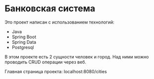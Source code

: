 # Банковская система

Это проект написан с использованием технологий:
- Java
- Spring Boot
- Spring Data
- Postgresql

В этом проекте есть 2 сущности человек и город. Над ними можно проводить CRUD операции через веб.

Главная страница проекта: localhost:8080/cities